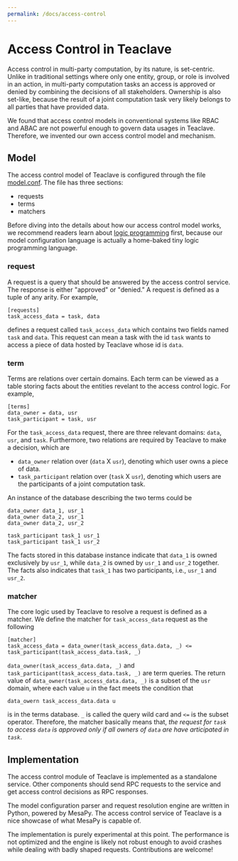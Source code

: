 ```yaml
---
permalink: /docs/access-control
---
```


# Access Control in Teaclave
Access control in multi-party computation, by its nature, is set-centric. Unlike
in traditional settings where only one entity, group, or role is involved in an
action, in multi-party computation tasks an access is approved or denied by
combining the decisions of all stakeholders. Ownership is also set-like, because
the result of a joint computation task very likely belongs to all parties that
have provided data.

We found that access control models in conventional systems like RBAC and ABAC
are not powerful enough to govern data usages in Teaclave. Therefore, we
invented our own access control model and mechanism.

## Model
The access control model of Teaclave is configured through the file
[model.conf](https://github.com/apache/incubator-teaclave/blob/master/services/access_control/model.conf).
The file has three sections:
  - requests
  - terms
  - matchers

Before diving into the details about how our access control model works, we
recommend readers learn about [logic programming](https://en.wikipedia.org/wiki/Logic_programming)
first, because our
model configuration language is actually a home-baked tiny logic programming
language.

### request
A request is a query that should be answered by the access control service. The
response is either "approved" or "denied." A request is defined as a tuple of
any arity. For example,

```
[requests]
task_access_data = task, data
```

defines a request called `task_access_data` which contains two fields named
`task` and `data`. This request can mean a task with the id `task` wants to
access a piece of data hosted by Teaclave whose id is `data`.

### term
Terms are relations over certain domains. Each term can be viewed as a table
storing facts about the entities revelant to the access control logic. For
example, 

```
[terms]
data_owner = data, usr
task_participant = task, usr
```

For the `task_access_data` request, there are three relevant domains: `data`,
`usr`, and `task`. Furthermore, two relations are required by Teaclave to make
a decision, which are

  - `data_owner` relation over (`data` X `usr`), denoting which user owns
    a piece of data.
  - `task_participant` relation over (`task` X `usr`), denoting which
    users are the participants of a joint computation task.

An instance of the database describing the two terms could be

```
data_owner data_1, usr_1
data_owner data_2, usr_1
data_owner data_2, usr_2

task_participant task_1 usr_1
task_participant task_1 usr_2
```

The facts stored in this database instance indicate that `data_1` is owned
exclusively by `usr_1`, while `data_2` is owned by `usr_1` and `usr_2`
together. The facts also indicates that `task_1` has two participants, i.e.,
`usr_1` and `usr_2`.

### matcher
The core logic used by Teaclave to resolve a request is defined as a matcher.
We define the matcher for `task_access_data` request as the following

```
[matcher]
task_access_data = data_owner(task_access_data.data, _) <= task_participant(task_access_data.task, _)
```

`data_owner(task_access_data.data, _)` and
`task_participant(task_access_data.task, _)` are term queries. The return value
of `data_owner(task_access_data.data, _)` is a subset of the `usr` domain,
where each value `u` in the fact meets the condition that

```
data_owern task_access_data.data u
```

is in the terms database. `_` is called the query wild card and `<=` is the
subset operator. Therefore, the matcher basically means that, *the request for
`task` to access `data` is approved only if all owners of `data` are have
articipated in `task`*.

## Implementation
The access control module of Teaclave is implemented as a standalone service.
Other components should send RPC requests to the service and get access control
decisions as RPC responses.

The model configuration parser and request resolution engine are written in
Python, powered by MesaPy. The access control service of Teaclave is a nice
showcase of what MesaPy is capable of.

The implementation is purely experimental at this point. The performance is not
optimized and the engine is likely not robust enough to avoid crashes while
dealing with badly shaped requests. Contributions are welcome!
